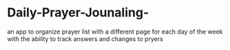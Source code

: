 # Daily-Prayer-Jounaling-
an app to organize prayer list  with a different page for each day of the week with the ability to track answers and changes to pryers
